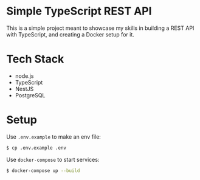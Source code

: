 # Simple TypeScript REST API
This is a simple project meant to showcase my skills
in building a REST API with TypeScript, and creating a
Docker setup for it.


# Tech Stack
* node.js
* TypeScript
* NestJS
* PostgreSQL


# Setup
Use `.env.example` to make an env file:
```bash
$ cp .env.example .env
```

Use `docker-compose` to start services:
```bash
$ docker-compose up --build
```

